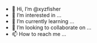 - 👋 Hi, I’m @xyzfisher
- 👀 I’m interested in ...
- 🌱 I’m currently learning ...
- 💞️ I’m looking to collaborate on ...
- 📫 How to reach me ...

<!---
xyzfisher/xyzfisher is a ✨ special ✨ repository because its `README.md` (this file) appears on your GitHub profile.
You can click the Preview link to take a look at your changes.
--->
